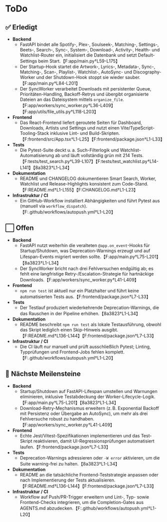 # ToDo

## ✅ Erledigt
- **Backend**
  - FastAPI bindet alle Spotify-, Plex-, Soulseek-, Matching-, Settings-, Beets-, Search-, Sync-, System-, Download-, Activity-, Health- und Watchlist-Router ein, initialisiert die Datenbank und setzt Default-Settings beim Start.【F:app/main.py†L59-L175】
  - Der Startup-Hook startet die Artwork-, Lyrics-, Metadata-, Sync-, Matching-, Scan-, Playlist-, Watchlist-, AutoSync- und Discography-Worker und der Shutdown-Hook stoppt sie wieder sauber.【F:app/main.py†L84-L201】
  - Der SyncWorker verarbeitet Downloads mit persistenter Queue, Prioritäten-Handling, Backoff-Retrys und übergibt organisierte Dateien an das Dateisystem mittels `organize_file`.【F:app/workers/sync_worker.py†L36-L409】【F:app/utils/file_utils.py†L118-L203】
- **Frontend**
  - Das React-Frontend liefert geroutete Seiten für Dashboard, Downloads, Artists und Settings und nutzt einen Vite/TypeScript-Tooling-Stack inklusive Lint- und Build-Skripten.【F:frontend/src/App.tsx†L1-L25】【F:frontend/package.json†L1-L33】
- **Tests**
  - Die Pytest-Suite deckt u. a. Such-Filterlogik und Watchlist-Automatisierung ab und läuft vollständig grün mit 214 Tests.【F:tests/test_search.py†L39-L107】【F:tests/test_watchlist.py†L14-L141】【8a3823†L1-L34】
- **Dokumentation**
  - README und CHANGELOG dokumentieren Smart Search, Worker, Watchlist und Release-Highlights konsistent zum Code-Stand.【F:README.md†L1-L155】【F:CHANGELOG.md†L1-L23】
- **Infrastruktur / CI**
  - Ein GitHub-Workflow installiert Abhängigkeiten und führt Pytest aus (manuell via `workflow_dispatch`).【F:.github/workflows/autopush.yml†L1-L20】

## ⬜️ Offen
- **Backend**
  - FastAPI nutzt weiterhin die veralteten `@app.on_event`-Hooks für Startup/Shutdown, was Deprecation-Warnings erzeugt und auf Lifespan-Events migriert werden sollte.【F:app/main.py†L75-L201】【8a3823†L1-L34】
  - Der SyncWorker bricht nach drei Fehlversuchen endgültig ab; es fehlt eine langfristige Retry-/Escalation-Strategie für hartnäckige Downloads.【F:app/workers/sync_worker.py†L41-L409】
- **Frontend**
  - `npm run test` ist aktuell nur ein Platzhalter und führt keine automatisierten Tests aus.【F:frontend/package.json†L7-L33】
- **Tests**
  - Der Testlauf produziert wiederkehrende Deprecation-Warnings, die das Rauschen in der Pipeline erhöhen.【8a3823†L1-L34】
- **Dokumentation**
  - README beschreibt `npm run test` als lokale Testausführung, obwohl das Skript lediglich einen Skip-Hinweis ausgibt.【F:README.md†L136-L144】【F:frontend/package.json†L7-L33】
- **Infrastruktur / CI**
  - Die CI läuft nur manuell und prüft ausschließlich Pytest; Linting, Typprüfungen und Frontend-Jobs fehlen komplett.【F:.github/workflows/autopush.yml†L1-L20】

## 🏁 Nächste Meilensteine
- **Backend**
  - Startup/Shutdown auf FastAPI-Lifespan umstellen und Warnungen eliminieren, inklusive Testabdeckung der Worker-Lifecycle-Logik.【F:app/main.py†L75-L201】【8a3823†L1-L34】
  - Download-Retry-Mechanismus erweitern (z. B. Exponential Backoff mit Persistenz oder Übergabe an AutoSync), um mehr als drei Fehlversuche robust zu handhaben.【F:app/workers/sync_worker.py†L41-L409】
- **Frontend**
  - Echte Jest/Vitest-Spezifikationen implementieren und das Test-Skript reaktivieren, damit UI-Regressionsprüfungen automatisiert laufen.【F:frontend/package.json†L7-L33】
- **Tests**
  - Deprecation-Warnings adressieren oder `-W error` aktivieren, um die Suite warning-frei zu halten.【8a3823†L1-L34】
- **Dokumentation**
  - README an die tatsächliche Frontend-Teststrategie anpassen oder nach Implementierung der Tests aktualisieren.【F:README.md†L136-L144】【F:frontend/package.json†L7-L33】
- **Infrastruktur / CI**
  - Workflow auf Push/PR-Trigger erweitern und Lint-, Typ- sowie Frontend-Checks integrieren, um die Completion-Gates aus AGENTS.md abzudecken.【F:.github/workflows/autopush.yml†L1-L20】
